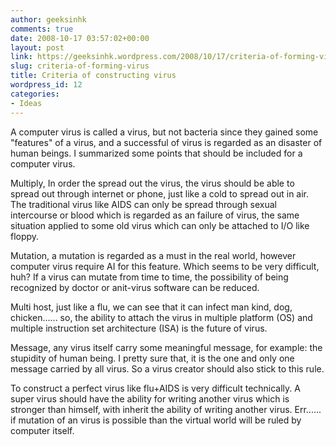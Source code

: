 ```yaml
---
author: geeksinhk
comments: true
date: 2008-10-17 03:57:02+00:00
layout: post
link: https://geeksinhk.wordpress.com/2008/10/17/criteria-of-forming-virus/
slug: criteria-of-forming-virus
title: Criteria of constructing virus
wordpress_id: 12
categories:
- Ideas
---
```


A computer virus is called a virus, but not bacteria since they gained some "features" of a virus, and a successful of virus is regarded as an disaster of human beings. I summarized some points that should be included for a computer virus.

Multiply, In order the spread out the virus, the virus should be able to spread out through internet or phone, just like a cold to spread out in air. The traditional virus like AIDS can only be spread through sexual intercourse or blood which is regarded as an failure of virus, the same situation applied to some old virus which can only be attached to I/O like floppy.

Mutation, a mutation is regarded as a must in the real world, however computer virus require AI for this feature. Which seems to be very difficult, huh? If a virus can mutate from time to time, the possibility of being recognized by doctor or anit-virus software can be reduced.

Multi host, just like a flu, we can see that it can infect man kind, dog, chicken...... so, the ability to attach the virus in multiple platform (OS) and multiple instruction set architecture (ISA) is the future of virus.

Message, any virus itself carry some meaningful message, for example: the stupidity of human being. I pretty sure that, it is the one and only one message carried by all virus. So a virus creator should also stick to this rule.

To construct a perfect virus like flu+AIDS is very difficult technically. A super virus should have the ability for writing another virus which is stronger than himself, with inherit the ability of writing another virus. Err...... if mutation of an virus is possible than the virtual world will be ruled by computer itself.
